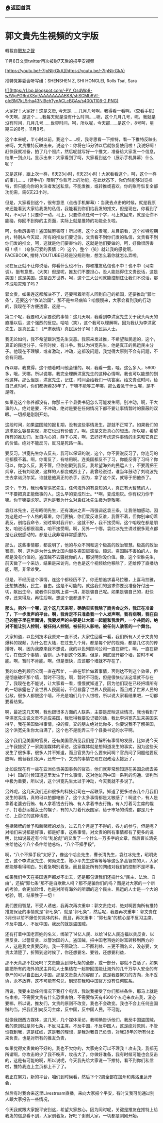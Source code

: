 ###  [:house:返回首頁](https://github.com/ourhimalayas/txt)
---
# 郭文貴先生視頻的文字版
轉載自[戰友之聲](http://littleantvoice.blogspot.com)

11月8日文贵twitter再次被封7天后的报平安视频



[https://youtu.be/-7IpNljrGkA](https://youtu.be/-7IpNljrGkA)



推特党筹委会听写组：SHENSHEN Z, SHI HONGLEI, Rolls Tsai, Sara



[!\[\](https://1.bp.blogspot.com/-PY_OsdWp8-w/WgPG6rdXSqI/AAAAAAAABK8/shSCMb8Vf-oIcBM7kL5rha43Nl9ehTynACLcBGAs/s400/1108-2.PNG)](https://1.bp.blogspot.com/-PY_OsdWp8-w/WgPG6rdXSqI/AAAAAAAABK8/shSCMb8Vf-oIcBM7kL5rha43Nl9ehTynACLcBGAs/s1600/1108-2.PNG)





大家好！大家好！这是文贵, 今天是……几月几号啊，我得看一看啊。（查看手机）今天啊，是这个……我每天就是没有什么时间……呃，这个几月几号，呃，我就是没有时间，几月几号……世界时间，呵，所以呢，今天那……是这个，8号呵，星期三的8号。11月8号。



这个本来呢，半小时以前，我这个……哎，我寻思看一下推特，看一下推特反映出来呵，文贵推特反映出来，说这个：你将在15分钟以后就恢复使用啦！我说好啊！赶快我就准备，拍了几个照片，然后呢就写好一个推文，准备给大家发一个信息，结果一到点儿，显示出来：大家看到了呵，大家看到这个（展示手机屏幕）什么呢？



又是这样，跟上次一样，6天23小时，6天23小时！大家看看这个，呵，这个一样的事儿……（读手机）限制了你账号上的功能，在此状态下，你仍然能够浏览推特，但只能向你的关注者发送私信，不能发推，或转推或喜欢。你的账号恢复全部功能需，需6天23小时。



但是，大家看到这个，很有意思（点击手机屏幕）：当我去点击的时候，就是我原来还能看到大家给我发的私信，我能看到你们给我发的推文，但是现在，你看到了呵，不可以！只要你一动，马上，只要你点任何一个字，马上就回来，就是让你不能碰，你回不到你的主页面，实际上就是推特的功能全关啦。



呵，你看厉害吧！盗国贼厉害呀！所以呢，这个文贵呢，从目前看，这个推特短期内，特别从今天起，所有的推友们要记住，文贵看不到你们发的私信，文贵看不到你们发的推文，呵，这就是他们要害怕的，这就是他们要做的，呵，好像很厉害呀！啧！（夸张可爱的表情：P）这个，整个（笑）就让我的感觉啊，FACEBOOK, 推特,YOUTUBE已经是没规则啦，想怎么着你就怎么弄啦。



现在反正就不让你说话，你看什么也不行，你和推友私信也不中！也不中（河南调）。挺有意思。（大笑）但是呢，推友们不要担心，没人能挡得住文贵说话，这是美国！这是美国，这是西方世界，呵，这个三大公司就能控制住让我们不说话，那不成啦灾难了吗？



郭文贵，如果连这都解决不了，还要带着所有人回到自己的祖国，还要推动”郭七条“，还要这个”依法治国“，那不是神经病嘛？咱慢慢来，大家会看到我的行动的，我现在不方便透露，这是一。



第二个呢，我要和大家要说的事情：这几天啊，我看到李洪宽先生关于我头两天的直播以后，这个强烈的反应。哈哈（笑），这个我可以理解啊，因为我认为李洪宽先生，是真民主！（严肃表情）真民运分子呵！真民运人士。



我无论如何，我不希望跟洪宽先生交恶。我原来发过推，不希望和民运的，这个，真正的民运分子，任何时候，有斗争。我认为洪宽先生，他是真正的民运民主分子。他现在不理解，或者激动，冲动，这都没问题，我觉得大原则不会有问题，不会有问题。



所以哪，我觉得，这个随着时间他会懂的。啊，我看一些，哇，这么多人，5800多，哦，天哪。所以说哪，我完全理解洪宽先生的这种心情啊，我也可以能想的到他这样。那么但是，洪宽先生，记住，时间会给我们一切答案。给文贵点时间，给自己点时间，你们都折腾28年了，干嘛不能等三年哪，那么着急干什么哪，是不是呀。



如果连这个修养都没有，你那三千个县委书记怎么可能发生啊。别冲动，啊，干大事的人，绝对是要，不冲动，绝对是要在任何情况下都不要让事情暂时的蒙蔽的双眼。一切都是刚刚开始。



这段时间，如果盗国贼的报复期，没有这些事情发生，那就不正常了。如果我们的追求那么容易实现，那它也没有价值了。啊，这是文贵真心的想法。所以哪，希望所有的推友们，发自内心的，静下心来，啊，去好好考虑这件事情的未来和它真正的价值。绝对不能反习，反习是死路一条。



要反习，洪宽先生你去反去，我可以保证的说，这个，你不要说反习了，你连习的毛都摸不着。啊，你甭反了，有啥用啊。连美国都反不了习，你能反得了习吗？你可以，你怎么反，我不管，但你别戳到我反。我希望海外的民运人士，不要再把王炳章，还有刘晓波，这样的人都变成烈士了。我曾经说过，谁当年鼓动了刘晓波先生去拿诺贝尔奖，谁就是他真正的杀手，因为，拿了这个奖，就等于把他杀了。



这个，千万，我也希望洪宽先生，任何海外的有良知的人，真正有大智慧的人，**不要把真正能做事的人，这么早的变成烈士。**啊，变成炮灰。你有权力你干嘛。你干嘛要求呀。这也是我为什么对袁红冰先生极为尊敬哪。



袁红冰先生，还有昭明先生，还有澳洲之声一再强调这袁三条，让我倍加感动。因为这是对一个人格的尊重。你们要搞，你们爱反谁反谁，我管不着，但你别串叨着我反，别给我命令，别过早对我评价，这就不好，我不接受啊。这个咱现在都是朋友，咱说话都很温柔，咱不接受啊。啊，另外一个哪，袁红冰先生讲过很多观点都是让我很感动的，都是让我非常非常感激的。



那么，这些事情那，都说明了，他的与众不同和这个极高的政治智慧。极高的政治智商，啊，这也是为什么他让国内很多盗国贼害怕，顾忌。盗国贼不害怕的人，你都是没有价值的，盗国贼不去骚扰你的人，那说明你没价值。像，这个宝胜先生，前天做了一个采访，结果是采访完，他也是这个视频给他移除了，还给停了直播功能，啊，非常难受。



但是，不经历这个事情，连这个都经历不了，你还想追求喜马拉雅，上喜马拉雅，还想搞法制，民主，自由。这是不可能的。就这我们的追求你要没准备好付出一切，献出生命，或者你只是嘴上讲一讲，那是骗自己呢。如果是骗自己的，赶快停，还来得及，再往后啊，想这个退都退不了。



**那么，另外一个哪，这个这几天来呀，确确实实我除了商务会之外，我正在准备了，下一步发声的平台。啊，我肯定不只准备我一个人发声啊，我有病啊，我在自己的屋子里在里面讲，我要发声的主要是让大家一起能和我发声，一个共同的，绝对不能让别人控制，被任何人控制，被任何人影响，被任何人骇客的一个舞台。**



大家知道，以色列技术我原来一直不说，大家往回看一看，我们所有人关于文贵的爆料的视频，为什么在大陆，在过去几个月，都是每个好的视频，都是几亿次的传播呀，啊，因为我原来我不想说，我的以色列顾问公司一直在帮忙，啊，一直在帮忙，在做这个事情，否则，达不到这个效果，但是，彻底破开那个墙，暂时不可能。啊，暂时不肯能。啊，但是很快，应该那个墙就不存在了。



我的以色列顾问公司一直在帮忙，一直在帮忙做着事情，否则达不到这个效果，但是彻底破坏那个墙，暂时不可能，啊，暂时不可能，但是很快应该这墙就不存在了，我现在也不能说，让大家看一看，慢慢就知道了，因为他们现在已经把墙所有的一切暴露在了全世界人民面前，不但暴露了世界人民面前，而且成了世界人民的公敌，很多人都恨这个墙，不光是咱们几个人恨啦，所以说大家看结果吧，一切都要看结果。



啊，最近这几天啊，我也跟很多方面的人联系，主要是反映这些情况，我也看到了李洪宽先生说文贵不适应美国，我觉得我要没记错的话，我比李洪宽先生来美国来得早，我在美国做得事情，投的资，交的朋友绝对比你多，你要说我不了解美国，这个洪宽先生你太自满了，这个也不是能弄三千个县委书记的水平啊。



这个我们见美国的官员，还有美国官员见我们是了解所有事情的发展，比如说今天上午我接受了一家美国媒体的采访，这家媒体就是想知道发生的事实，因为这些天发生了很多事，很多人并不知道，而且官员为什么要来问啊？官员问了问题他要反应啊，他替我们发声，还有一个，文贵的事情它现在跟政治太接近了，



比如说现在有一些在亚洲负责美国事务的官员，他们就非常想知道在美国总统去美（中）国的时候知道这里发生了什么事情，这对他访问中国一系列的沟通、谈判当中极为重要，所以说，这个洪宽先生太过于冲动，今天我就不多说了。



另外呢，这几天我们还和很多的科技公司在一起联系，知道了更多过去几个月我们发生的事情，真的可以拍部电影了，这个太多事情都是太敏感了！啊这个，有人是拿着老婆去行贿、有人拿着钱去行贿、有人拿着书去行贿，有人打着习主席的幌子、打着彭丽媛女士的幌子，有的人打着代表国家、给于市场的诱惑，都是几十亿、上百亿的这种诱惑，



包括赌牌的给予和新赌牌的发放，过去几个月是了不得的，各方的参与，但是呢？对咱们来说都是好事，都是好事，这些事情，对文贵的所有事情都有了更多的说明，比如说最近有个叫“乱伦彪”的又发了一个什么一万多字的文章，然后曹长清先生给他这个八个条件给他总结，“八个不择手段”，



啊，“八个不择手段”太好了，像这个哈金先生、曹长清先生，袁红冰先生，昭明先生，这个李洪宽先生、何频先生、陈小平先生这等等等等这么多高智商的人，大家都能够看得明白，别着急啊别着急，而且最近所有的网络对我们的控制不是坏事，



如果我们今天在美国连声都发不出去，还是那句话我们还搞什么“民主、法治、自由”，还搞“郭七条”那不是自欺欺人吗？那不是骗你们的吗？而是对大家的一个新的考验，会更加珍惜，也是对所有海外的所谓的这个民主、民运的人士是一个大的考验，啊，结果胜于一切！



我们要用智慧，不受人诱惑，我再次再次重申：郭文贵绝对、绝对啊要向所有推特推友保证的事情就是“郭七条”，就是“郭七条”，然后呢，我要再次重申：郭文贵在3月份以前不爆任何具体的料，而且，再次重申：“郭七条”的核心是不反习主席、不反中国人、不反中国，我反的就是盗国贼，



还有打着中国老百姓的名义，绑架了14亿人民、以给14亿人民造福以贪反贪、以黑反贪、以警反贪、以警治国的人，盗国贼，把中国老百姓的财富转移到西方的人，这是我文贵要反的。我一不图政治、二不图利益、三更不图名义，没必要，文贵太清楚了，折腾到这时候了，你还想要名、要钱，还想要利益，



那不天真那不找死吗？文贵能达到郭七条的全部，或一部分，那就不白活了，如果能把所有的海外的民主异见人士集结在一起带回国能让海外的几千万华人安全的有尊严的可以自由出入中国，那是文贵莫大的容颜了。这是我要努力的方向，永不妥协，永不放弃，这不可能有勾兑，到现在我和中国官方没有任何联系。



再说，我要主动任何情况下我打个电话，我说我接受了你们那些条件，那马上就是结束啦，不需要文贵有什么恐惧害怕，不需要每天有4600个五毛来攻击我，没必要嘛，所以说，推友们，文贵的原则不改变，我也不会改变。我也不会上任何盗国贼的当，把我们引向反习主席，反中国，反中国人民，不可能，



就像我跟西方媒体，这几天，几个媒体采访，我明确告诉他们，我反中国盗国贼，我的原则就是郭七条，不反习主席，不反中国，不反中国人，这是绝对原则，不管谁戳到我，这是红线，这是我的理想，是我对我自己负责，对我28年的所有付出来负责，也是对所有的推友负责，



如果觉得文贵做的不好的，我也不欠你的，大家完全可以不理我！攻击我，我都无所谓啊，你攻击的少了我不吱声，攻击大了，你做好准备，我有时候可能也会反击的，这是有可能的啊，所以说呢，今天我先给大家说一下推特，看不到你们私信啦，推特我连上主页都上不了了。



我正在努力，新的平台，咱们到时候看，然后下个2周全部在加州和弗洛里达开会，



然后有时我会来这里Livestream直播，来向大家报个平安，有时又我可能通过别人跟大家报告一些情况，



今天我就跟大家报平安到这，希望大家放心，因为同时呢，关键是推友在推特上给我发的信息看不到，大家别着急，好吧？谢谢大家，一切都是刚刚开始。